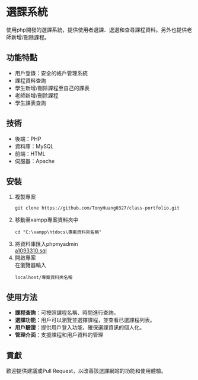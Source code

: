 # 選課系統

使用php開發的選課系統，提供使用者選課、退選和查尋課程資料。另外也提供老師新增/刪除課程。

## 功能特點

- 用戶登錄：安全的帳戶管理系統
- 課程資料查詢
- 學生新增/刪除課程至自己的課表
- 老師新增/刪除課程
- 學生課表查詢

## 技術

- 後端：PHP
- 資料庫：MySQL
- 前端：HTML
- 伺服器：Apache

## 安裝

1. 複製專案
   ```
   git clone https://github.com/TonyHuang0327/class-portfolio.git
   ```
2. 移動至xampp專案資料夾中
   ```
   cd "C:\xampp\htdocs\專案資料夾名稱"
   ```
3. 將資料庫匯入phpmyadmin<br />
   [a1093310.sql](https://github.com/TonyHuang0327/TagYourFood/compare/main...database)
4. 開啟專案<br />
   在瀏覽器輸入
   ```
   localhost/專案資料夾名稱
   ```

## 使用方法

- **課程查詢**：可按照課程名稱、時間進行查詢。
- **選課功能**：用戶可以瀏覽並選擇課程，並查看已選課程列表。
- **用戶驗證**：提供用戶登入功能，確保選課資訊的個人化。
- **管理介面**：支援課程和用戶資料的管理

## 貢獻

歡迎提供建議或Pull Request，以改善該選課網站的功能和使用體驗。
